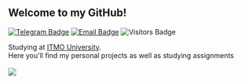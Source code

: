 
## Welcome to my GitHub!

[![Telegram Badge](https://img.shields.io/badge/-Telegram-0088cc?style=flat-square&labelColor=0088cc&logo=telegram&logoColor=white&link=https://t.me/nullnumber1)](https://t.me/nullnumber1)
[![Email Badge](https://img.shields.io/badge/-Email-c14438?style=flat-square&logo=Gmail&logoColor=white&link=mailto:artrom1511@gmail.com)](mailto:artrom1511@gmail.com)
![Visitors Badge](https://komarev.com/ghpvc/?username=nullnumber1&style=flat-square&label=Visitors)

Studying at [ITMO University](http://itmo.ru).  
Here you'll find my personal projects as well as studying assignments<br><br>
<img src="https://user-images.githubusercontent.com/31243325/138606542-c3ea2167-39d4-4ec1-96b0-443dc6b078f0.gif"> 
